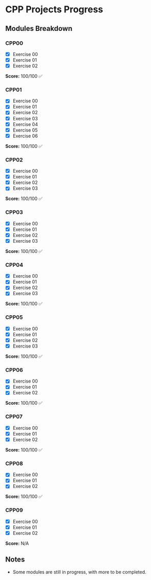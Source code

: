# CPP Projects Progress

## Modules Breakdown

### CPP00

- [x] Exercise 00
- [x] Exercise 01
- [x] Exercise 02

**Score:** 100/100 ✅

### CPP01

- [x] Exercise 00
- [x] Exercise 01
- [x] Exercise 02
- [x] Exercise 03
- [x] Exercise 04
- [x] Exercise 05
- [x] Exercise 06

**Score:** 100/100 ✅

### CPP02

- [x] Exercise 00
- [x] Exercise 01
- [x] Exercise 02
- [x] Exercise 03

**Score:** 100/100 ✅

### CPP03

- [x] Exercise 00
- [x] Exercise 01
- [x] Exercise 02
- [x] Exercise 03

**Score:** 100/100 ✅

### CPP04

- [x] Exercise 00
- [x] Exercise 01
- [x] Exercise 02
- [x] Exercise 03

**Score:** 100/100 ✅

### CPP05

- [x] Exercise 00
- [x] Exercise 01
- [x] Exercise 02
- [x] Exercise 03

**Score:** 100/100 ✅

### CPP06

- [x] Exercise 00
- [x] Exercise 01
- [x] Exercise 02

**Score:** 100/100 ✅

### CPP07

- [x] Exercise 00
- [x] Exercise 01
- [x] Exercise 02

**Score:** 100/100 ✅

### CPP08

- [x] Exercise 00
- [x] Exercise 01
- [x] Exercise 02

**Score:** 100/100 ✅

### CPP09

- [x] Exercise 00
- [x] Exercise 01
- [x] Exercise 02

**Score:** N/A

## Notes

- Some modules are still in progress, with more to be completed.
